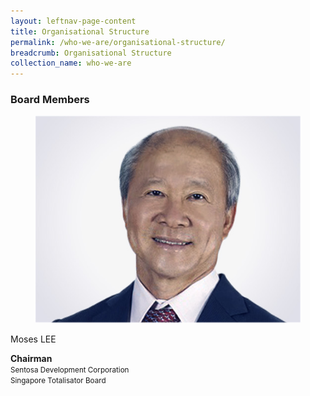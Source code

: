 ```yaml
---
layout: leftnav-page-content
title: Organisational Structure
permalink: /who-we-are/organisational-structure/
breadcrumb: Organisational Structure
collection_name: who-we-are
---
```


### **Board Members**

<div class="row">
    <!--Card + StrongSmall-->
    <div class="col is-4">
        <div class="card">
            <div class="card-image">
                <figure class="image is-4by3">
                    <img src="/images/organisational-structure/MrMosesLEE.jpg" alt="Mr Moses LEE">
                </figure>
            </div>
            <div class="card-content">
                <div class="media">
                    <div class="media-content">
                        <p class="title is-4">Moses LEE</p>
                    </div>
                </div>
                <div class="content">
                    <strong>Chairman</strong>
                    <br>
                    <small>Sentosa Development Corporation</small>
                    <br>
                    <small>Singapore Totalisator Board</small>
                </div>
            </div>
        </div>
    </div>
</div>

